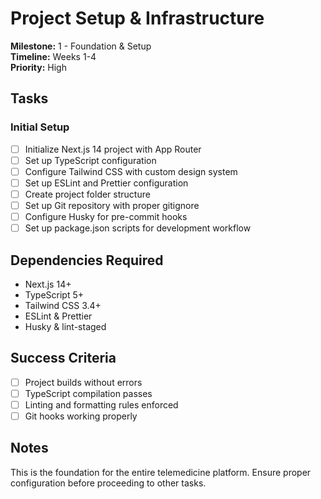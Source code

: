 # Project Setup & Infrastructure

**Milestone:** 1 - Foundation & Setup  
**Timeline:** Weeks 1-4  
**Priority:** High  

## Tasks

### Initial Setup
- [ ] Initialize Next.js 14 project with App Router
- [ ] Set up TypeScript configuration
- [ ] Configure Tailwind CSS with custom design system
- [ ] Set up ESLint and Prettier configuration
- [ ] Create project folder structure
- [ ] Set up Git repository with proper gitignore
- [ ] Configure Husky for pre-commit hooks
- [ ] Set up package.json scripts for development workflow

## Dependencies Required
- Next.js 14+
- TypeScript 5+
- Tailwind CSS 3.4+
- ESLint & Prettier
- Husky & lint-staged

## Success Criteria
- [ ] Project builds without errors
- [ ] TypeScript compilation passes
- [ ] Linting and formatting rules enforced
- [ ] Git hooks working properly

## Notes
This is the foundation for the entire telemedicine platform. Ensure proper configuration before proceeding to other tasks.